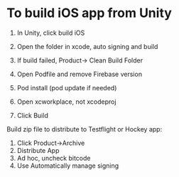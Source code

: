 
# To build iOS app from Unity

1. In Unity, click build iOS
2. Open the folder in xcode, auto signing and build

3. If build failed, Product-> Clean Build Folder
4. Open Podfile and remove Firebase version
5. Pod install (pod update if needed)
6. Open xcworkplace, not xcodeproj
7. Click Build

Build zip file to distribute to Testflight or Hockey app:
1. Click Product->Archive
2. Distribute App
3. Ad hoc, uncheck bitcode
4. Use Automatically manage signing
